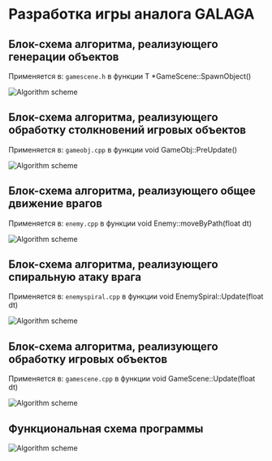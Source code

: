 # Разработка игры аналога GALAGA

## Блок-схема алгоритма, реализующего генерации объектов

Применяется в: `gamescene.h` в функции T *GameScene::SpawnObject()

![Algorithm scheme](schemes/scheme1.jpg)

## Блок-схема алгоритма, реализующего обработку столкновений игровых объектов

Применяется в: `gameobj.cpp`  в функции void GameObj::PreUpdate()

![Algorithm scheme](schemes/scheme2.jpg)

## Блок-схема алгоритма, реализующего общее движение врагов

Применяется в: `enemy.cpp`  в функции void Enemy::moveByPath(float dt)

![Algorithm scheme](schemes/scheme3.jpg)

## Блок-схема алгоритма, реализующего спиральную атаку врага

Применяется в: `enemyspiral.cpp`  в функции void EnemySpiral::Update(float dt)

![Algorithm scheme](schemes/scheme4.jpg)

## Блок-схема алгоритма, реализующего обработку игровых объектов

Применяется в: `gamescene.cpp`  в функции void GameScene::Update(float dt)

![Algorithm scheme](schemes/scheme5.jpg)

## Функциональная схема программы

![Algorithm scheme](schemes/scheme6.jpg)
